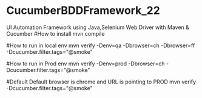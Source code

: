 # CucumberBDDFramework_22
UI Automation Framework using Java,Selenium Web Driver with Maven & Cucumber
#How to install
mvn compile

#How to run in local env
mvn verify -Denv=qa -Dbrowser=ch -Dbrowser=ff -Dcucumber.filter.tags="@smoke"

#How to run in Prod env
mvn verify -Denv=prod -Dbrowser=ch -Dcucumber.filter.tags="@smoke"

#Default
Default browser is chrome and URL is pointing to PROD
mvn verify -Dcucumber.filter.tags="@smoke"


